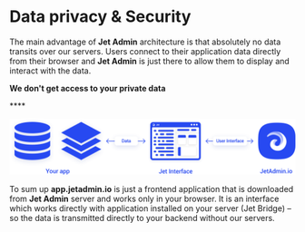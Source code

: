 # Data privacy & Security

The main advantage of **Jet Admin** architecture is that absolutely no data transits over our servers. Users connect to their application data directly from their browser and **Jet Admin** is just there to allow them to display and interact with the data. 

**We don't get access to your private data** 

\*\*\*\*

![](../.gitbook/assets/image%20%2830%29.png)

To sum up **app.jetadmin.io** is just a frontend application that is downloaded from **Jet Admin** server and works only in your browser. It is an interface which works directly with application installed on your server \(Jet Bridge\) – so the data is transmitted directly to your backend without our servers.


